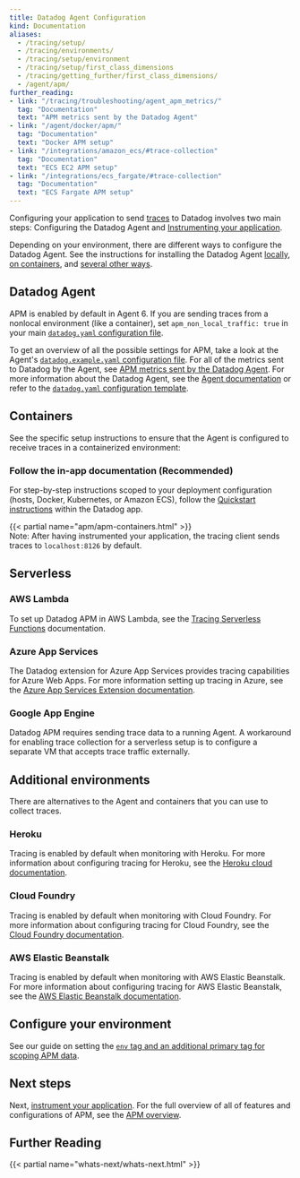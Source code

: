 ```yaml
---
title: Datadog Agent Configuration
kind: Documentation
aliases:
  - /tracing/setup/
  - /tracing/environments/
  - /tracing/setup/environment
  - /tracing/setup/first_class_dimensions
  - /tracing/getting_further/first_class_dimensions/
  - /agent/apm/
further_reading:
- link: "/tracing/troubleshooting/agent_apm_metrics/"
  tag: "Documentation"
  text: "APM metrics sent by the Datadog Agent"
- link: "/agent/docker/apm/"
  tag: "Documentation"
  text: "Docker APM setup"
- link: "/integrations/amazon_ecs/#trace-collection"
  tag: "Documentation"
  text: "ECS EC2 APM setup"
- link: "/integrations/ecs_fargate/#trace-collection"
  tag: "Documentation"
  text: "ECS Fargate APM setup"
---
```


Configuring your application to send [traces][1] to Datadog involves two main steps: Configuring the Datadog Agent and [Instrumenting your application][2].

Depending on your environment, there are different ways to configure the Datadog Agent. See the instructions for installing the Datadog Agent [locally](#datadog-agent), [on containers](#containers), and [several other ways](#additional-environments).

## Datadog Agent

APM is enabled by default in Agent 6. If you are sending traces from a nonlocal environment (like a container), set `apm_non_local_traffic: true` in your main [`datadog.yaml` configuration file][3].

To get an overview of all the possible settings for APM, take a look at the Agent's [`datadog.example.yaml` configuration file][4]. For all of the metrics sent to Datadog by the Agent, see [APM metrics sent by the Datadog Agent][5]. For more information about the Datadog Agent, see the [Agent documentation][6] or refer to the [`datadog.yaml` configuration template][4].

## Containers

See the specific setup instructions to ensure that the Agent is configured to receive traces in a containerized environment:

### Follow the in-app documentation (Recommended)

For step-by-step instructions scoped to your deployment configuration (hosts, Docker, Kubernetes, or Amazon ECS), follow the [Quickstart instructions][7] within the Datadog app.

{{< partial name="apm/apm-containers.html" >}}
</br>
Note: After having instrumented your application, the tracing client sends traces to `localhost:8126` by default.

## Serverless

### AWS Lambda

To set up Datadog APM in AWS Lambda, see the [Tracing Serverless Functions][8] documentation.

### Azure App Services

The Datadog extension for Azure App Services provides tracing capabilities for Azure Web Apps. For more information setting up tracing in Azure, see the [Azure App Services Extension documentation][9].

### Google App Engine

Datadog APM requires sending trace data to a running Agent. A workaround for enabling trace collection for a serverless setup is to configure a separate VM that accepts trace traffic externally.

## Additional environments

There are alternatives to the Agent and containers that you can use to collect traces.

### Heroku

Tracing is enabled by default when monitoring with Heroku. For more information about configuring tracing for Heroku, see the [Heroku cloud documentation][10].

### Cloud Foundry

Tracing is enabled by default when monitoring with Cloud Foundry. For more information about configuring tracing for Cloud Foundry, see the [Cloud Foundry documentation][11].

### AWS Elastic Beanstalk

Tracing is enabled by default when monitoring with AWS Elastic Beanstalk. For more information about configuring tracing for AWS Elastic Beanstalk, see the [AWS Elastic Beanstalk documentation][12].

## Configure your environment

See our guide on setting the [`env` tag and an additional primary tag for scoping APM data][13].

## Next steps

Next, [instrument your application][2]. For the full overview of all of features and configurations of APM, see the [APM overview][14].

## Further Reading

{{< partial name="whats-next/whats-next.html" >}}

[1]: /tracing/visualization/#trace
[2]: /tracing/setup/
[3]: /agent/guide/agent-configuration-files/#agent-main-configuration-file
[4]: https://github.com/DataDog/datadog-agent/blob/master/pkg/config/config_template.yaml
[5]: /tracing/send_traces/agent-apm-metrics/
[6]: /agent/
[7]: https://app.datadoghq.com/apm/docs
[8]: /tracing/serverless_functions/
[9]: /infrastructure/serverless/azure_app_services/#overview
[10]: /agent/basic_agent_usage/heroku/#installation
[11]: /integrations/cloud_foundry/#trace-collection
[12]: /integrations/amazon_elasticbeanstalk/
[13]: /tracing/guide/setting_primary_tags_to_scope/#definition
[14]: /tracing/
